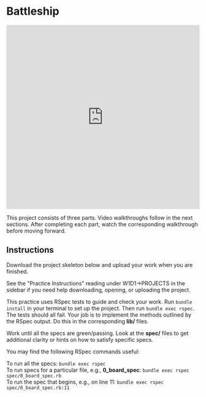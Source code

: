 # Battleship

<iframe src="https://player.vimeo.com/video/292203343" width="100%" height="480" frameborder="0" allowfullscreen></iframe>

This project consists of three parts. Video walkthroughs follow in the next
sections. After completing each part, watch the corresponding walkthrough before
moving forward.

## Instructions

Download the project skeleton below and upload your work when you are finished.

See the "Practice Instructions" reading under W1D1->PROJECTS in the sidebar if
you need help downloading, opening, or uploading the project.

This practice uses RSpec tests to guide and check your work. Run `bundle
install` in your terminal to set up the project. Then run `bundle exec rspec`.
The tests should all fail. Your job is to implement the methods outlined by the
RSpec output. Do this in the corresponding __lib/__ files.

Work until all the specs are green/passing. Look at the __spec/__ files to get
additional clarity or hints on how to satisfy specific specs.

You may find the following RSpec commands useful:

To run all the specs: `bundle exec rspec`  
To run specs for a particular file, e.g., __0_board_spec__: `bundle exec rspec spec/0_board_spec.rb`  
To run the spec that begins, e.g., on line 11: `bundle exec rspec spec/0_board_spec.rb:11`